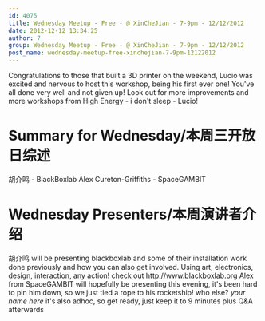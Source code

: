 ```yaml
---
id: 4075
title: Wednesday Meetup - Free - @ XinCheJian - 7-9pm - 12/12/2012
date: 2012-12-12 13:34:25
author: 7
group: Wednesday Meetup - Free - @ XinCheJian - 7-9pm - 12/12/2012
post_name: wednesday-meetup-free-xinchejian-7-9pm-12122012
---
```


Congratulations to those that built a 3D printer on the weekend, Lucio was excited and nervous to host this workshop, being his first ever one! You've all done very well and not given up! Look out for more improvements and more workshops from High Energy - i don't sleep - Lucio!

# Summary for Wednesday/本周三开放日综述

胡介鸣 - BlackBoxlab Alex Cureton-Griffiths - SpaceGAMBIT

# Wednesday Presenters/本周演讲者介绍

胡介鸣 will be presenting blackboxlab and some of their installation work done previously and how you can also get involved. Using art, electronics, design, interaction, any action! check out http://www.blackboxlab.org Alex from SpaceGAMBIT will hopefully be presenting this evening, it's been hard to pin him down, so we just tied a rope to his rocketship! who else? *your name here* it's also adhoc, so get ready, just keep it to 9 minutes plus Q&A afterwards